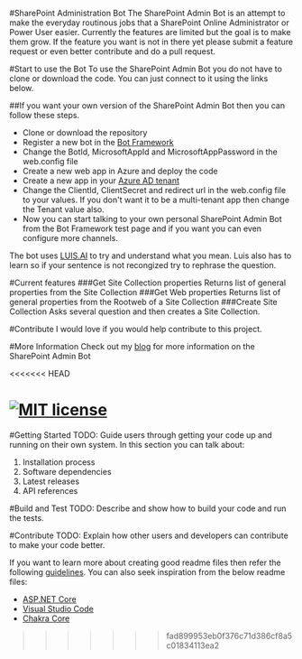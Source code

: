 #SharePoint Administration Bot
The SharePoint Admin Bot is an attempt to make the everyday routinous jobs that a SharePoint Online Administrator or Power User easier.
Currently the features are limited but the goal is to make them grow. If the feature you want is not in there yet please submit a feature request or even better contribute and do a pull request.

#Start to use the Bot
To use the SharePoint Admin Bot you do not have to clone or download the code. You can just connect to it using the links below.


##If you want your own version of the SharePoint Admin Bot then you can follow these steps.
* Clone or download the repository
* Register a new bot in the [Bot Framework](https://dev.botframework.com/) 
* Change the BotId, MicrosoftAppId and MicrosoftAppPassword in the web.config file
* Create a new web app in Azure and deploy the code
* Create a new app in your [Azure AD tenant](https://docs.microsoft.com/en-us/azure/app-service-mobile/app-service-mobile-how-to-configure-active-directory-authentication)
* Change the ClientId, ClientSecret and redirect url in the web.config file to your values. If you don't want it to be a multi-tenant app then change the Tenant value also.
* Now you can start talking to your own personal SharePoint Admin Bot from the Bot Framework test page and if you want you can even configure more channels.


The bot uses [LUIS.AI](https://www.luis.ai) to try and understand what you mean. Luis also has to learn so if your sentence is not recongized try to rephrase the question.



#Current features
###Get Site Collection properties
Returns list of general properties from the Site Collection
###Get Web properties
Returns list of general properties from the Rootweb of a Site Collection
###Create Site Collection
Asks several question and then creates a Site Collection.


#Contribute
I would love if you would help contribute to this project. 

#More Information
Check out my [blog](https://www.rickvanrousselt.com/) for more information on the SharePoint Admin Bot

<<<<<<< HEAD

[![MIT license](https://img.shields.io/npm/l/express.svg)](https://github.com/RickVanRousselt/SharePointAdminBot/blob/master/LICENSE)
=======



#Getting Started
TODO: Guide users through getting your code up and running on their own system. In this section you can talk about:
1.	Installation process
2.	Software dependencies
3.	Latest releases
4.	API references

#Build and Test
TODO: Describe and show how to build your code and run the tests. 

#Contribute
TODO: Explain how other users and developers can contribute to make your code better. 

If you want to learn more about creating good readme files then refer the following [guidelines](https://www.visualstudio.com/en-us/docs/git/create-a-readme). You can also seek inspiration from the below readme files:
- [ASP.NET Core](https://github.com/aspnet/Home)
- [Visual Studio Code](https://github.com/Microsoft/vscode)
- [Chakra Core](https://github.com/Microsoft/ChakraCore)
>>>>>>> fad899953eb0f376c71d386cf8a5c01834113ea2
